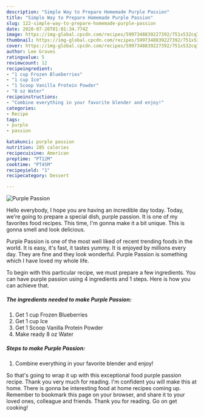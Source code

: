 ```yaml
---
description: "Simple Way to Prepare Homemade Purple Passion"
title: "Simple Way to Prepare Homemade Purple Passion"
slug: 122-simple-way-to-prepare-homemade-purple-passion
date: 2020-07-26T01:01:34.774Z
image: https://img-global.cpcdn.com/recipes/5997348839227392/751x532cq70/purple-passion-recipe-main-photo.jpg
thumbnail: https://img-global.cpcdn.com/recipes/5997348839227392/751x532cq70/purple-passion-recipe-main-photo.jpg
cover: https://img-global.cpcdn.com/recipes/5997348839227392/751x532cq70/purple-passion-recipe-main-photo.jpg
author: Lee Graves
ratingvalue: 5
reviewcount: 12
recipeingredient:
- "1 cup Frozen Blueberries"
- "1 cup Ice"
- "1 Scoop Vanilla Protein Powder"
- "8 oz Water"
recipeinstructions:
- "Combine everything in your favorite blender and enjoy!"
categories:
- Recipe
tags:
- purple
- passion

katakunci: purple passion 
nutrition: 285 calories
recipecuisine: American
preptime: "PT12M"
cooktime: "PT45M"
recipeyield: "1"
recipecategory: Dessert

---
```



![Purple Passion](https://img-global.cpcdn.com/recipes/5997348839227392/751x532cq70/purple-passion-recipe-main-photo.jpg)

Hello everybody, I hope you are having an incredible day today. Today, we're going to prepare a special dish, purple passion. It is one of my favorites food recipes. This time, I'm gonna make it a bit unique. This is gonna smell and look delicious.

Purple Passion is one of the most well liked of recent trending foods in the world. It is easy, it's fast, it tastes yummy. It is enjoyed by millions every day. They are fine and they look wonderful. Purple Passion is something which I have loved my whole life.




To begin with this particular recipe, we must prepare a few ingredients. You can have purple passion using 4 ingredients and 1 steps. Here is how you can achieve that.

##### The ingredients needed to make Purple Passion:

1. Get 1 cup Frozen Blueberries
1. Get 1 cup Ice
1. Get 1 Scoop Vanilla Protein Powder
1. Make ready 8 oz Water




##### Steps to make Purple Passion:

1. Combine everything in your favorite blender and enjoy!




So that's going to wrap it up with this exceptional food purple passion recipe. Thank you very much for reading. I'm confident you will make this at home. There is gonna be interesting food at home recipes coming up. Remember to bookmark this page on your browser, and share it to your loved ones, colleague and friends. Thank you for reading. Go on get cooking!
